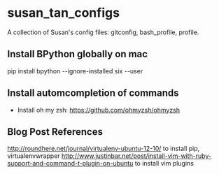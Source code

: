susan_tan_configs
=================

A collection of Susan's config files: gitconfig, bash_profile, profile.

Install BPython globally on mac
--------------------------------------------
pip install bpython --ignore-installed six --user

Install automcompletion of commands
--------------------------------------
* Install oh my zsh: https://github.com/ohmyzsh/ohmyzsh

Blog Post References
----------------------
http://roundhere.net/journal/virtualenv-ubuntu-12-10/ to install pip, virtualenvwrapper
http://www.justinbar.net/post/install-vim-with-ruby-support-and-command-t-plugin-on-ubuntu to install vim plugins

